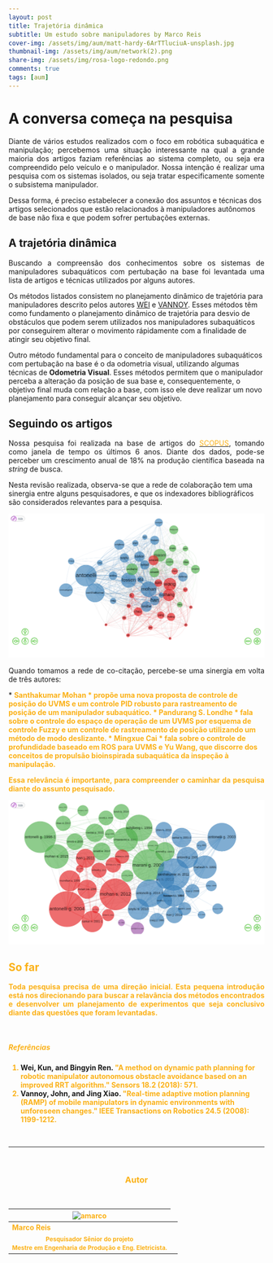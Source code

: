 ```yaml
---
layout: post
title: Trajetória dinâmica
subtitle: Um estudo sobre manipuladores by Marco Reis
cover-img: /assets/img/aum/matt-hardy-6ArTTluciuA-unsplash.jpg
thumbnail-img: /assets/img/aum/network(2).png
share-img: /assets/img/rosa-logo-redondo.png
comments: true
tags: [aum]
---
```

# A conversa começa na pesquisa
<p style="text-align: justify;">
Diante de vários estudos realizados com o foco em robótica subaquática e manipulação; percebemos uma situação interessante na qual a grande maioria dos artigos faziam referências ao sistema completo, ou seja era compreendido pelo veículo e o manipulador. Nossa intenção é realizar uma pesquisa com os sistemas isolados, ou seja tratar especificamente somente o subsistema manipulador. 

Dessa forma, é preciso estabelecer a conexão dos assuntos e técnicas dos artigos selecionados que estão relacionados à manipuladores autônomos de base não fixa e que podem sofrer pertubações externas. 
</p>

## A trajetória dinâmica
<p style="text-align: justify;">
Buscando a compreensão dos conhecimentos sobre os sistemas de manipuladores subaquáticos com pertubação na base foi levantada uma lista de artigos e técnicas utilizados por alguns autores. 

Os métodos listados consistem no planejamento dinâmico de trajetória para manipuladores descrito pelos autores <a href="#WEI">WEI</a> e <a href="#VANNOY">VANNOY</a>. Esses métodos têm como fundamento o planejamento dinâmico de trajetória para desvio de obstáculos que podem serem utilizados nos manipuladores subaquáticos por conseguirem alterar o movimento rápidamente com a finalidade de atingir seu objetivo final. 

Outro método fundamental para o conceito de manipuladores subaquáticos com pertubação na base é o da odometria visual, utilizando algumas técnicas de <b>Odometria Visual</b>. Esses métodos permitem que o manipulador perceba a alteração da posição de sua base e, consequentemente, o objetivo final muda com relação a base, com isso ele deve realizar um novo planejamento para conseguir alcançar seu objetivo.
</p>

## Seguindo os artigos
<p style="text-align: justify;">
Nossa pesquisa foi realizada na base de artigos do <a href="https://www.elsevier.com/en-in/solutions/scopus"><font color="#fbb117">SCOPUS</font></a>, tomando como janela de tempo os últimos 6 anos. Diante dos dados, pode-se perceber um crescimento anual de 18% na produção científica baseada na <a style="font-style: italic;">string</a> de busca.

Nesta revisão realizada, observa-se que a rede de colaboração tem uma sinergia entre alguns pesquisadores, e que os indexadores bibliográficos são considerados relevantes para a pesquisa.
</p>

![](/assets/img/aum/network-3.png)

<p style="text-align: justify;">
Quando tomamos a rede de co-citação, percebe-se uma sinergia em volta de três autores:
</p>
  * <b><font color="#fbb117">Santhakumar Mohan<font>
    * propõe uma nova proposta de controle de posição do UVMS e um controle PID robusto para rastreamento de posição de um manipulador subaquático.
  * <b><font color="#fbb117">Pandurang S. Londhe<font>
    * fala sobre o controle do espaço de operação de um UVMS por esquema de controle Fuzzy e um controle de rastreamento de posição utilizando um método de modo deslizante.
  * <b><font color="#fbb117">Mingxue Cai<font>
    * fala sobre o controle de profundidade baseado em ROS para UVMS e Yu Wang, que discorre dos conceitos de propulsão bioinspirada subaquática da inspeção à manipulação.

<p style="text-align: justify;">
Essa relevância é importante, para compreender o caminhar da pesquisa diante do assunto pesquisado.
</p>

![](/assets/img/aum/network-2.png)

## So far
<p style="text-align: justify;">
Toda pesquisa precisa de uma direção inicial. Esta pequena introdução está nos direcionando para buscar a relavância dos métodos encontrados e desenvolver um planejamento de experimentos que seja conclusivo diante das questões que foram levantadas.
</p>

<br>

##### Referências
1. <a id="WEI">**Wei, Kun, and Bingyin Ren.**</a> "A method on dynamic path planning for robotic manipulator autonomous obstacle avoidance based on an improved RRT algorithm." Sensors 18.2 (2018): 571.  
2. <a id="VANNOY">**Vannoy, John, and Jing Xiao.**</a> "Real-time adaptive motion planning (RAMP) of mobile manipulators in dynamic environments with unforeseen changes." IEEE Transactions on Robotics 24.5 (2008): 1199-1212. 


<br>

---------------------
<br>

<!-- autor -->
<center><h3 class="post-title">Autor</h3><br/></center>
<div class="row">
  <div class="col-xl-auto offset-xl-0 col-lg-4 offset-lg-0 center">
    <table class="table-borderless highlight">
      <thead>
        <tr>
          <th><img src="{{ 'assets/img/people/marcoreis8b&w-1.png' | relative_url }}" width="100" alt="amarco" class="img-fluid rounded-circle" /></th>
        </tr>
      </thead>
      <tbody>
        <tr class="font-weight-bolder" style="text-align: center margin-top: 0">
          <td>Marco Reis</td>
        </tr>
        <tr style="text-align: center" >
          <td style="vertical-align: top"><small>Pesquisador Sênior do projeto<br>Mestre em Engenharia de Produção e Eng. Eletricista.</small></td>
          <td></td>
        </tr>
      </tbody>
    </table>
  </div>
</div>

<br>
